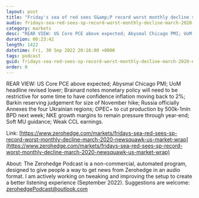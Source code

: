 ```yaml
---
layout: post
title: "Friday's sea of red sees S&amp;P record worst monthly decline since March 2020 - Newsquawk US Market Wrap "
audio: fridays-sea-red-sees-sp-record-worst-monthly-decline-march-2020-newsquawk-us-market-wrap-0
category: markets
desc: "REAR VIEW: US Core PCE above expected; Abysmal Chicago PMI; UoM headline revised lower; Brainard notes monetary policy will need to be restrictive for some time to have confidence inflation moving back to 2%; Barkin reserving judgement for size of November hike; Russia officially Annexes the four Ukrainian regions; OPEC+ to cut production by 500k-1mln BPD next week; NKE growth margins to remain pressure through year-end; Soft MU guidance; Weak CCL earnings."
duration: 00:23:42
length: 1422
datetime: Fri, 30 Sep 2022 20:16:00 +0000
tags: podcast
guid: fridays-sea-red-sees-sp-record-worst-monthly-decline-march-2020-newsquawk-us-market-wrap-0
order: 0
---
```

REAR VIEW: US Core PCE above expected; Abysmal Chicago PMI; UoM headline revised lower; Brainard notes monetary policy will need to be restrictive for some time to have confidence inflation moving back to 2%; Barkin reserving judgement for size of November hike; Russia officially Annexes the four Ukrainian regions; OPEC+ to cut production by 500k-1mln BPD next week; NKE growth margins to remain pressure through year-end; Soft MU guidance; Weak CCL earnings.

Link: [https://www.zerohedge.com/markets/fridays-sea-red-sees-sp-record-worst-monthly-decline-march-2020-newsquawk-us-market-wrap](https://www.zerohedge.com/markets/fridays-sea-red-sees-sp-record-worst-monthly-decline-march-2020-newsquawk-us-market-wrap)

About: The Zerohedge Podcast is a non-commercial, automated program, designed to give people a way to get news from Zerohedge in an audio format.  I am actively working on tweaking and improving the setup to create a better listening experience (September 2022).  Suggestions are welcome: [zerohedgePodcast@outlook.com](mailto:zerohedgePodcast@outlook.com)